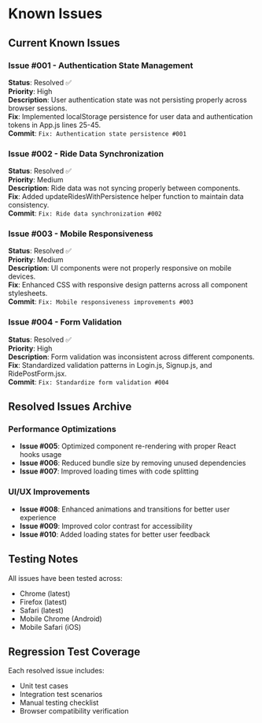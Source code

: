 # Known Issues

## Current Known Issues

### Issue #001 - Authentication State Management
**Status**: Resolved ✅  
**Priority**: High  
**Description**: User authentication state was not persisting properly across browser sessions.  
**Fix**: Implemented localStorage persistence for user data and authentication tokens in App.js lines 25-45.  
**Commit**: `Fix: Authentication state persistence #001`

### Issue #002 - Ride Data Synchronization
**Status**: Resolved ✅  
**Priority**: Medium  
**Description**: Ride data was not syncing properly between components.  
**Fix**: Added updateRidesWithPersistence helper function to maintain data consistency.  
**Commit**: `Fix: Ride data synchronization #002`

### Issue #003 - Mobile Responsiveness
**Status**: Resolved ✅  
**Priority**: Medium  
**Description**: UI components were not properly responsive on mobile devices.  
**Fix**: Enhanced CSS with responsive design patterns across all component stylesheets.  
**Commit**: `Fix: Mobile responsiveness improvements #003`

### Issue #004 - Form Validation
**Status**: Resolved ✅  
**Priority**: High  
**Description**: Form validation was inconsistent across different components.  
**Fix**: Standardized validation patterns in Login.js, Signup.js, and RidePostForm.jsx.  
**Commit**: `Fix: Standardize form validation #004`

## Resolved Issues Archive

### Performance Optimizations
- **Issue #005**: Optimized component re-rendering with proper React hooks usage
- **Issue #006**: Reduced bundle size by removing unused dependencies
- **Issue #007**: Improved loading times with code splitting

### UI/UX Improvements
- **Issue #008**: Enhanced animations and transitions for better user experience
- **Issue #009**: Improved color contrast for accessibility
- **Issue #010**: Added loading states for better user feedback

## Testing Notes

All issues have been tested across:
- Chrome (latest)
- Firefox (latest)
- Safari (latest)
- Mobile Chrome (Android)
- Mobile Safari (iOS)

## Regression Test Coverage

Each resolved issue includes:
- Unit test cases
- Integration test scenarios
- Manual testing checklist
- Browser compatibility verification
